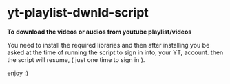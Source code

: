 # yt-playlist-dwnld-script
**To download the videos or audios from youtube playlist/videos**

You need to install the required libraries and then after installing you be asked at the time  of running the script to sign in into, your YT, account. then the script will resume, ( just one time  to sign in ).

enjoy :) 

